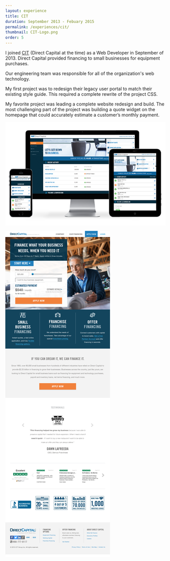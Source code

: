 ```yaml
---
layout: experience
title: CIT
duration: September 2013 - Febuary 2015
permalink: /experiences/cit/
thumbnail: CIT-Logo.png
order: 5
---
```


I joined [CIT](https://cit.com) (Direct Capital at the time) as a Web Developer in September of 2013. Direct Capital provided financing to small businesses for equipment purchases.

Our engineering team was responsible for all of the organization's web technology.

My first project was to redesign their legacy user portal to match their existing style guide. This required a complete rewrite of the project CSS.

My favorite project was leading a complete website redesign and build. The most challenging part of the project was building a quote widget on the homepage that could accurately estimate a customer’s monthly payment.

![Direct Capital Customer Portal](/assets/images/experiences/cit/gadgets.png)

![Direct Capital Web Homepage](/assets/images/experiences/cit/homepage.png)



